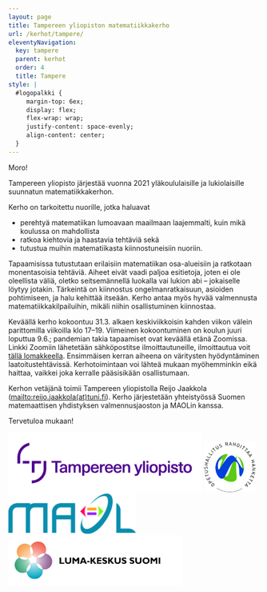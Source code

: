 ```yaml
---
layout: page
title: Tampereen yliopiston matematiikkakerho
url: /kerhot/tampere/
eleventyNavigation:
  key: tampere
  parent: kerhot
  order: 4
  title: Tampere
style: |
  #logopalkki {
     margin-top: 6ex;
     display: flex;
     flex-wrap: wrap;
     justify-content: space-evenly;
     align-content: center;
  }
---
```


Moro!

Tampereen yliopisto järjestää vuonna 2021 yläkoululaisille ja lukiolaisille
suunnatun matematiikkakerhon.


Kerho on tarkoitettu nuorille, jotka haluavat

- perehtyä matematiikan lumoavaan maailmaan
  laajemmalti, kuin mikä koulussa on mahdollista
- ratkoa kiehtovia ja haastavia tehtäviä sekä
- tutustua muihin matematiikasta kiinnostuneisiin nuoriin.

Tapaamisissa tutustutaan erilaisiin matematiikan osa-alueisiin
ja ratkotaan monentasoisia tehtäviä. Aiheet eivät vaadi paljoa esitietoja,
joten ei ole oleellista väliä, oletko seitsemännellä luokalla vai lukion abi&nbsp;&ndash;
jokaiselle löytyy jotakin.  Tärkeintä on kiinnostus ongelmanratkaisuun,
asioiden pohtimiseen, ja halu kehittää itseään.  Kerho antaa myös hyvää
valmennusta matematiikkakilpailuihin, mikäli niihin osallistuminen kiinnostaa.

Keväällä kerho kokoontuu 31.3. alkaen keskiviikkoisin kahden viikon välein
parittomilla viikoilla  klo 17&ndash;19.  Viimeinen kokoontuminen on koulun
juuri loputtua 9.6.; pandemian takia tapaamiset ovat keväällä etänä
Zoomissa.  Linkki Zoomiin lähetetään sähköpostitse ilmoittautuneille,
ilmoittautua voit
[tällä lomakkeella](https://forms.office.com/r/LvTNh3uL2Y).
Ensimmäisen kerran aiheena on väritysten hyödyntäminen
laatoitustehtävissä. Kerhotoimintaan voi lähteä mukaan myöhemminkin
eikä haittaa, vaikkei joka kerralle pääsisikään osallistumaan.

Kerhon vetäjänä toimii Tampereen yliopistolla Reijo Jaakkola
(<mailto:reijo.jaakkola(at)tuni.fi>).  Kerho järjestetään yhteistyössä Suomen
matemaattisen yhdistyksen valmennusjaoston ja MAOLin kanssa.

Tervetuloa mukaan!

<div id="logopalkki">
<img src="/kuvat/tau-logo-fin.png" alt="Tampereen Yliopisto" height="120"/>
<img src="/kuvat/oph.png" alt="Opetushallitus rahoittaa hanketta" height="100"/>
<img src="/kuvat/maol.jpg" alt="MAOL" height="80"/>
<img src="/kuvat/lumakeskus.jpg" alt="LUMA-keskus Suomi" height="100"/>
</div>
